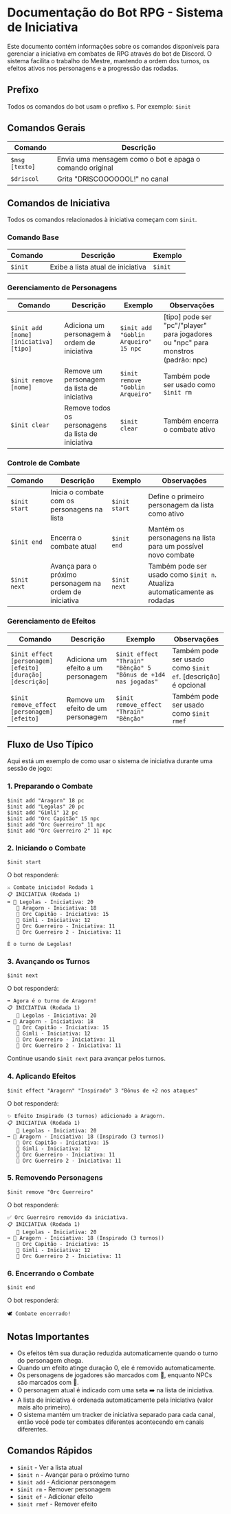 # Documentação do Bot RPG - Sistema de Iniciativa

Este documento contém informações sobre os comandos disponíveis para gerenciar a iniciativa em combates de RPG através do bot de Discord. O sistema facilita o trabalho do Mestre, mantendo a ordem dos turnos, os efeitos ativos nos personagens e a progressão das rodadas.

## Prefixo

Todos os comandos do bot usam o prefixo `$`. Por exemplo: `$init`

## Comandos Gerais

| Comando | Descrição |
|---------|-----------|
| `$msg [texto]` | Envia uma mensagem como o bot e apaga o comando original |
| `$driscol` | Grita "DRISCOOOOOOL!" no canal |

## Comandos de Iniciativa

Todos os comandos relacionados à iniciativa começam com `$init`.

### Comando Base

| Comando | Descrição | Exemplo |
|---------|-----------|---------|
| `$init` | Exibe a lista atual de iniciativa | `$init` |

### Gerenciamento de Personagens

| Comando | Descrição | Exemplo | Observações |
|---------|-----------|---------|-------------|
| `$init add [nome] [iniciativa] [tipo]` | Adiciona um personagem à ordem de iniciativa | `$init add "Goblin Arqueiro" 15 npc` | [tipo] pode ser "pc"/"player" para jogadores ou "npc" para monstros (padrão: npc) |
| `$init remove [nome]` | Remove um personagem da lista de iniciativa | `$init remove "Goblin Arqueiro"` | Também pode ser usado como `$init rm` |
| `$init clear` | Remove todos os personagens da lista de iniciativa | `$init clear` | Também encerra o combate ativo |

### Controle de Combate

| Comando | Descrição | Exemplo | Observações |
|---------|-----------|---------|-------------|
| `$init start` | Inicia o combate com os personagens na lista | `$init start` | Define o primeiro personagem da lista como ativo |
| `$init end` | Encerra o combate atual | `$init end` | Mantém os personagens na lista para um possível novo combate |
| `$init next` | Avança para o próximo personagem na ordem de iniciativa | `$init next` | Também pode ser usado como `$init n`. Atualiza automaticamente as rodadas |

### Gerenciamento de Efeitos

| Comando | Descrição | Exemplo | Observações |
|---------|-----------|---------|-------------|
| `$init effect [personagem] [efeito] [duração] [descrição]` | Adiciona um efeito a um personagem | `$init effect "Thrain" "Bênção" 5 "Bônus de +1d4 nas jogadas"` | Também pode ser usado como `$init ef`. [descrição] é opcional |
| `$init remove_effect [personagem] [efeito]` | Remove um efeito de um personagem | `$init remove_effect "Thrain" "Bênção"` | Também pode ser usado como `$init rmef` |

## Fluxo de Uso Típico

Aqui está um exemplo de como usar o sistema de iniciativa durante uma sessão de jogo:

### 1. Preparando o Combate

```
$init add "Aragorn" 18 pc
$init add "Legolas" 20 pc
$init add "Gimli" 12 pc
$init add "Orc Capitão" 15 npc
$init add "Orc Guerreiro" 11 npc
$init add "Orc Guerreiro 2" 11 npc
```

### 2. Iniciando o Combate

```
$init start
```

O bot responderá:
```
⚔️ Combate iniciado! Rodada 1
📋 INICIATIVA (Rodada 1)
➡️ 👤 Legolas - Iniciativa: 20
   👤 Aragorn - Iniciativa: 18
   👹 Orc Capitão - Iniciativa: 15
   👤 Gimli - Iniciativa: 12
   👹 Orc Guerreiro - Iniciativa: 11
   👹 Orc Guerreiro 2 - Iniciativa: 11

É o turno de Legolas!
```

### 3. Avançando os Turnos

```
$init next
```

O bot responderá:
```
➡️ Agora é o turno de Aragorn!
📋 INICIATIVA (Rodada 1)
   👤 Legolas - Iniciativa: 20
➡️ 👤 Aragorn - Iniciativa: 18
   👹 Orc Capitão - Iniciativa: 15
   👤 Gimli - Iniciativa: 12
   👹 Orc Guerreiro - Iniciativa: 11
   👹 Orc Guerreiro 2 - Iniciativa: 11
```

Continue usando `$init next` para avançar pelos turnos.

### 4. Aplicando Efeitos

```
$init effect "Aragorn" "Inspirado" 3 "Bônus de +2 nos ataques"
```

O bot responderá:
```
✨ Efeito Inspirado (3 turnos) adicionado a Aragorn.
📋 INICIATIVA (Rodada 1)
   👤 Legolas - Iniciativa: 20
➡️ 👤 Aragorn - Iniciativa: 18 (Inspirado (3 turnos))
   👹 Orc Capitão - Iniciativa: 15
   👤 Gimli - Iniciativa: 12
   👹 Orc Guerreiro - Iniciativa: 11
   👹 Orc Guerreiro 2 - Iniciativa: 11
```

### 5. Removendo Personagens

```
$init remove "Orc Guerreiro"
```

O bot responderá:
```
✅ Orc Guerreiro removido da iniciativa.
📋 INICIATIVA (Rodada 1)
   👤 Legolas - Iniciativa: 20
➡️ 👤 Aragorn - Iniciativa: 18 (Inspirado (3 turnos))
   👹 Orc Capitão - Iniciativa: 15
   👤 Gimli - Iniciativa: 12
   👹 Orc Guerreiro 2 - Iniciativa: 11
```

### 6. Encerrando o Combate

```
$init end
```

O bot responderá:
```
🕊️ Combate encerrado!
```

## Notas Importantes

- Os efeitos têm sua duração reduzida automaticamente quando o turno do personagem chega.
- Quando um efeito atinge duração 0, ele é removido automaticamente.
- Os personagens de jogadores são marcados com 👤, enquanto NPCs são marcados com 👹.
- O personagem atual é indicado com uma seta ➡️ na lista de iniciativa.
- A lista de iniciativa é ordenada automaticamente pela iniciativa (valor mais alto primeiro).
- O sistema mantém um tracker de iniciativa separado para cada canal, então você pode ter combates diferentes acontecendo em canais diferentes.

## Comandos Rápidos

- `$init` - Ver a lista atual
- `$init n` - Avançar para o próximo turno
- `$init add` - Adicionar personagem
- `$init rm` - Remover personagem
- `$init ef` - Adicionar efeito
- `$init rmef` - Remover efeito

